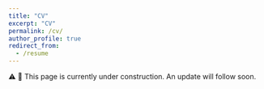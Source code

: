 ```yaml
---
title: "CV"
excerpt: "CV"
permalink: /cv/
author_profile: true
redirect_from:
  - /resume
---
```


:warning: :construction_worker: This page is currently under construction. An update will follow soon.
